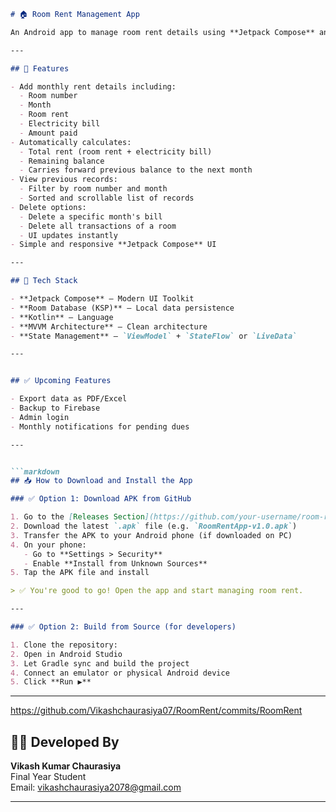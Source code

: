 
```markdown
# 🏠 Room Rent Management App

An Android app to manage room rent details using **Jetpack Compose** and **Room Database (KSP)**. This app helps in recording monthly rents, calculating balances, viewing historical data, and managing bills efficiently.

---

## 📱 Features

- Add monthly rent details including:
  - Room number
  - Month
  - Room rent
  - Electricity bill
  - Amount paid
- Automatically calculates:
  - Total rent (room rent + electricity bill)
  - Remaining balance
  - Carries forward previous balance to the next month
- View previous records:
  - Filter by room number and month
  - Sorted and scrollable list of records
- Delete options:
  - Delete a specific month's bill
  - Delete all transactions of a room
  - UI updates instantly
- Simple and responsive **Jetpack Compose** UI

---

## 🧱 Tech Stack

- **Jetpack Compose** – Modern UI Toolkit
- **Room Database (KSP)** – Local data persistence
- **Kotlin** – Language
- **MVVM Architecture** – Clean architecture
- **State Management** – `ViewModel` + `StateFlow` or `LiveData`

---


## ✅ Upcoming Features

- Export data as PDF/Excel
- Backup to Firebase
- Admin login
- Monthly notifications for pending dues

---


```markdown
## 📥 How to Download and Install the App

### ✅ Option 1: Download APK from GitHub

1. Go to the [Releases Section](https://github.com/your-username/room-rent-management/releases)
2. Download the latest `.apk` file (e.g. `RoomRentApp-v1.0.apk`)
3. Transfer the APK to your Android phone (if downloaded on PC)
4. On your phone:
   - Go to **Settings > Security**
   - Enable **Install from Unknown Sources**
5. Tap the APK file and install

> ✅ You're good to go! Open the app and start managing room rent.

---

### ✅ Option 2: Build from Source (for developers)

1. Clone the repository:
2. Open in Android Studio
3. Let Gradle sync and build the project
4. Connect an emulator or physical Android device
5. Click **Run ▶️**

```

---

https://github.com/Vikashchaurasiya07/RoomRent/commits/RoomRent


## 👨‍💻 Developed By

**Vikash Kumar Chaurasiya**  
Final Year Student  
Email: vikashchaurasiya2078@gmail.com

---
